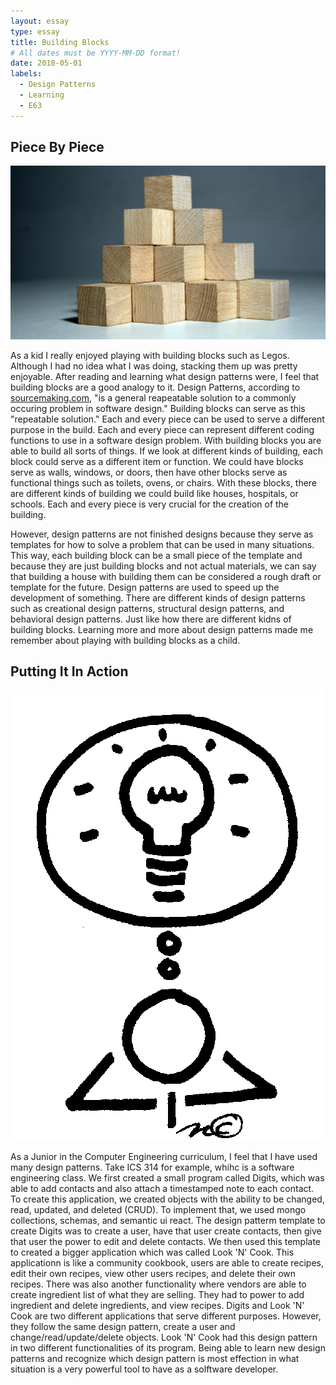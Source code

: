 ```yaml
---
layout: essay
type: essay
title: Building Blocks
# All dates must be YYYY-MM-DD format!
date: 2018-05-01
labels:
  - Design Patterns
  - Learning
  - E63
---
```


## Piece By Piece

<img class="ui small left circular floated image" src="../images/building-blocks.jpg">

As a kid I really enjoyed playing with building blocks such as Legos. Although I had no idea what I was doing, stacking them up was pretty enjoyable. After reading and learning what design patterns were, I feel that building blocks are a good analogy to it. Design Patterns, according to [sourcemaking.com](https://sourcemaking.com/design_patterns), "is a general reapeatable solution to a commonly occuring problem in software design." Building blocks can serve as this "repeatable solution." Each and every piece can be used to serve a different purpose in the build. Each and every piece can represent different coding functions to use in a software design problem. With building blocks you are able to build all sorts of things. If we look at different kinds of building, each block could serve as a different item or function. We could have blocks serve as walls, windows, or doors, then have other blocks serve as functional things such as toilets, ovens, or chairs. With these blocks, there are different kinds of building we could build like houses, hospitals, or schools. Each and every piece is very crucial for the creation of the building. 

However, design patterns are not finished designs because they serve as templates for how to solve a problem that can be used in many situations. This way, each building block can be a small piece of the template and because they are just building blocks and not actual materials, we can say that building a house with building them can be considered a rough draft or template for the future. Design patterns are used to speed up the development of something. There are different kinds of design patterns such as creational design patterns, structural design patterns, and behavioral design patterns. Just like how there are different kidns of building blocks. Learning more and more about design patterns made me remember about playing with building blocks as a child.

## Putting It In Action

<img class="ui small right circular floated image" src="../images/thinking.gif">

As a Junior in the Computer Engineering curriculum, I feel that I have used many design patterns. Take ICS 314 for example, whihc is a software engineering class. We first created a small program called Digits, which was able to add contacts and also attach a timestamped note to each contact. To create this application, we created objects with the ability to be changed, read, updated, and deleted (CRUD). To implement that, we used mongo collections, schemas, and semantic ui react. The design patterm template to create Digits was to create a user, have that user create contacts, then give that user the power to edit and delete contacts. We then used this template to created a bigger application which was called Look 'N' Cook. This applicationn is like a community cookbook, users are able to create recipes, edit their own recipes, view other users recipes, and delete their own recipes. There was also another functionality where vendors are able to create ingredient list of what they are selling. They had to power to add ingredient and delete ingredients, and view recipes. Digits and Look 'N' Cook are two different applications that serve different purposes. However, they follow the same design pattern, create a user and change/read/update/delete objects. Look 'N' Cook had this design pattern in two different functionalities of its program. Being able to learn new design patterns and recognize which design pattern is most effection in what situation is a very powerful tool to have as a solftware developer.

